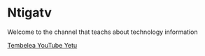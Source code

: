 # Ntigatv
Welcome to the channel that teachs about technology information 

<html>
<a href="https://youtube.com/@ntigatv?si=M8EApe0rzapJkw8p" target="_blank">Tembelea YouTube Yetu</a>
<html/>
